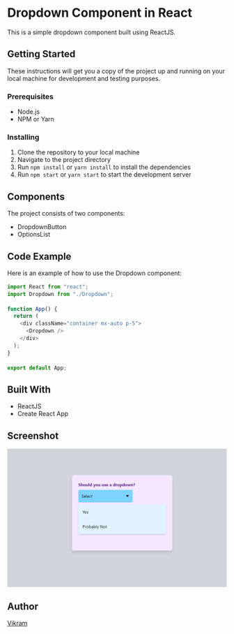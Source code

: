 # Dropdown Component in React

This is a simple dropdown component built using ReactJS.

## Getting Started

These instructions will get you a copy of the project up and running on your local machine for development and testing purposes.

### Prerequisites
- Node.js
- NPM or Yarn

### Installing
1. Clone the repository to your local machine
2. Navigate to the project directory
3. Run `npm install` or `yarn install` to install the dependencies
4. Run `npm start` or `yarn start` to start the development server

## Components
The project consists of two components:
- DropdownButton
- OptionsList

## Code Example
Here is an example of how to use the Dropdown component:

```javascript
import React from "react";
import Dropdown from "./Dropdown";

function App() {
  return (
    <div className="container mx-auto p-5">
      <Dropdown />
    </div>
  );
}

export default App;
```
## Built With
- ReactJS
- Create React App

## Screenshot
![Dropdown](./src/assests/dropdown.png)

## Author
[Vikram](https://github.com/vikramkbgs)

